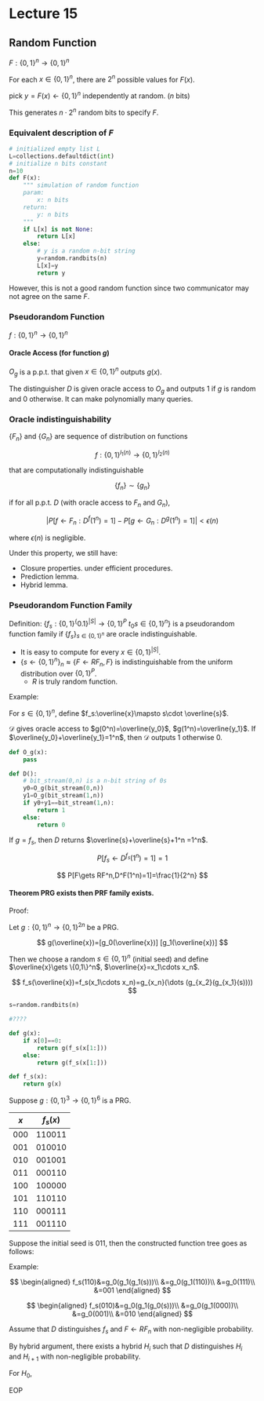 # Lecture 15

## Random Function

$F:\{0,1\}^n\to \{0,1\}^n$

For each $x\in \{0,1\}^n$, there are $2^n$ possible values for $F(x)$.

pick $y=F(x)\gets \{0,1\}^n$ independently at random. ($n$ bits)

This generates $n\cdot 2^n$ random bits to specify $F$.

### Equivalent description of $F$

```python
# initialized empty list L
L=collections.defaultdict(int)
# initialize n bits constant
n=10
def F(x):
    """ simulation of random function
    param:
        x: n bits
    return:
        y: n bits
    """
    if L[x] is not None:
        return L[x]
    else:
        # y is a random n-bit string
        y=random.randbits(n)
        L[x]=y
        return y
```

However, this is not a good random function since two communicator may not agree on the same $F$.

### Pseudorandom Function

$f:\{0,1\}^n\to \{0,1\}^n$

#### Oracle Access (for function $g$)

$O_g$ is a p.p.t. that given $x\in \{0,1\}^n$ outputs $g(x)$.

The distinguisher $D$ is given oracle access to $O_g$ and outputs $1$ if $g$ is random and $0$ otherwise. It can make polynomially many queries.

### Oracle indistinguishability

$\{F_n\}$ and $\{G_n\}$ are sequence of distribution on functions

$$
f:\{0,1\}^{l_1(n)}\to \{0,1\}^{l_2(n)}
$$

that are computationally indistinguishable

$$
\{f_n\}\sim \{g_n\}
$$

if for all p.p.t. $D$ (with oracle access to $F_n$ and $G_n$),

$$
\left|P[f\gets F_n:D^f(1^n)=1]-P[g\gets G_n:D^g(1^n)=1]\right|< \epsilon(n)
$$

where $\epsilon(n)$ is negligible.

Under this property, we still have:

- Closure properties. under efficient procedures.
- Prediction lemma.
- Hybrid lemma.

### Pseudorandom Function Family

Definition: $\{f_s:\{0,1\}^\{0.1\}^{|S|}\to \{0,1\}^P$  $t_0s\in \{0,1\}^n\}$ is a pseudorandom function family if $\{f_s\}_{s\in \{0,1\}^n}$ are oracle indistinguishable.

- It is easy to compute for every $x\in \{0,1\}^{|S|}$.
- $\{s \gets\{0,1\}^n\}_n\approx \{F\gets RF_n,F\}$ is indistinguishable from the uniform distribution over $\{0,1\}^P$.
  - $R$ is truly random function.

Example:

For $s\in \{0,1\}^n$, define $f_s:\overline{x}\mapsto s\cdot \overline{s}$.

$\mathcal{D}$ gives oracle access to $g(0^n)=\overline{y_0}$, $g(1^n)=\overline{y_1}$. If $\overline{y_0}+\overline{y_1}=1^n$, then $\mathcal{D}$ outputs $1$ otherwise $0$.

```python
def O_g(x):
    pass

def D():
    # bit_stream(0,n) is a n-bit string of 0s
    y0=O_g(bit_stream(0,n))
    y1=O_g(bit_stream(1,n))
    if y0+y1==bit_stream(1,n):
        return 1
    else:
        return 0
```

If $g=f_s$, then $D$ returns $\overline{s}+\overline{s}+1^n =1^n$.

$$
P[f_s\gets D^{f_s}(1^n)=1]=1
$$

$$
P[F\gets RF^n,D^F(1^n)=1]=\frac{1}{2^n}
$$

#### Theorem PRG exists then PRF family exists.

Proof:

Let $g:\{0,1\}^n\to \{0,1\}^{2n}$ be a PRG.

$$
g(\overline{x})=[g_0(\overline{x})] [g_1(\overline{x})]
$$

Then we choose a random $s\in \{0,1\}^n$ (initial seed) and define $\overline{x}\gets \{0,1\}^n$, $\overline{x}=x_1\cdots x_n$.

$$
f_s(\overline{x})=f_s(x_1\cdots x_n)=g_{x_n}(\dots (g_{x_2}(g_{x_1}(s))))
$$

```python
s=random.randbits(n)

#????

def g(x):
    if x[0]==0:
        return g(f_s(x[1:]))
    else:
        return g(f_s(x[1:]))

def f_s(x):
    return g(x)

```

Suppose $g:\{0,1\}^3\to \{0,1\}^6$ is a PRG.

| $x$ | $f_s(x)$ |
| --- | -------- |
| 000 | 110011 |
| 001 | 010010 |
| 010 | 001001 |
| 011 | 000110 |
| 100 | 100000 |
| 101 | 110110 |
| 110 | 000111 |
| 111 | 001110 |

Suppose the initial seed is $011$, then the constructed function tree goes as follows:

Example: 

$$
\begin{aligned}
f_s(110)&=g_0(g_1(g_1(s)))\\
&=g_0(g_1(110))\\
&=g_0(111)\\
&=001
\end{aligned}
$$

$$
\begin{aligned}
f_s(010)&=g_0(g_1(g_0(s)))\\
&=g_0(g_1(000))\\
&=g_0(001)\\
&=010
\end{aligned}
$$

Assume that $D$ distinguishes $f_s$ and $F\gets RF_n$ with non-negligible probability.

By hybrid argument, there exists a hybrid $H_i$ such that $D$ distinguishes $H_i$ and $H_{i+1}$ with non-negligible probability.

For $H_0$, 

EOP
